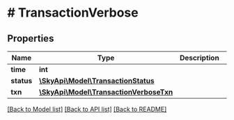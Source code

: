 # # TransactionVerbose

## Properties

Name | Type | Description | Notes
------------ | ------------- | ------------- | -------------
**time** | **int** |  | [optional] 
**status** | [**\SkyApi\Model\TransactionStatus**](TransactionStatus.md) |  | [optional] 
**txn** | [**\SkyApi\Model\TransactionVerboseTxn**](TransactionVerboseTxn.md) |  | [optional] 

[[Back to Model list]](../../README.md#documentation-for-models) [[Back to API list]](../../README.md#documentation-for-api-endpoints) [[Back to README]](../../README.md)


